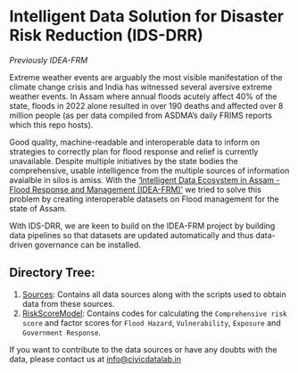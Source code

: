 
# Intelligent Data Solution for Disaster Risk Reduction (IDS-DRR) 
*Previously IDEA-FRM*

Extreme weather events are arguably the most visible manifestation of the climate change crisis and India has witnessed several aversive extreme weather events. In  Assam where annual floods acutely affect 40% of the state, floods in 2022 alone resulted in over 190 deaths and affected over 8 million people (as per data compiled from ASDMA’s daily FRIMS reports which this repo hosts).

Good quality, machine-readable and interoperable data to inform on strategies to correctly plan for flood response and relief is currently unavailable. Despite multiple initiatives by the state bodies the comprehensive, usable intelligence from the multiple sources of information avaialble in silos is amiss. With the [‘Intelligent Data Ecosystem in Assam - Flood Response and Management (IDEA-FRM)’](https://github.com/CivicDataLab/IDEA-FRM) we tried to solve this problem by creating interoperable datasets on Flood management for the state of Assam. 

With IDS-DRR, we are keen to build on the IDEA-FRM project by building data pipelines so that datasets are updated automatically and thus data-driven governance can be installed.

## Directory Tree:
1. [Sources](https://github.com/CivicDataLab/IDS-DRR-Data-Pipeline/tree/main/Sources): Contains all data sources along with the scripts used to obtain data from these sources.
2. [RiskScoreModel](https://github.com/CivicDataLab/IDS-DRR-Data-Pipeline/tree/main/RiskScoreModel): Contains codes for calculating the `Comprehensive risk score` and factor scores for `Flood Hazard`, `Vulnerability`, `Exposure` and `Government Response`.

If you want to contribute to the data sources or have any doubts with the data, please contact us at info@civicdatalab.in
